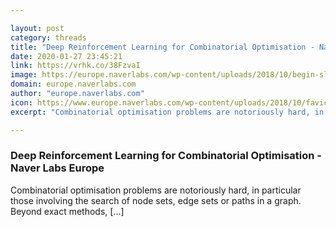 ```yaml
---

layout: post
category: threads
title: "Deep Reinforcement Learning for Combinatorial Optimisation - Naver Labs Europe"
date: 2020-01-27 23:45:21
link: https://vrhk.co/38FzvaI
image: https://europe.naverlabs.com/wp-content/uploads/2018/10/begin-slider-video.jpg
domain: europe.naverlabs.com
author: "europe.naverlabs.com"
icon: https://www.europe.naverlabs.com/wp-content/uploads/2018/10/favicon.jpg
excerpt: "Combinatorial optimisation problems are notoriously hard, in particular those involving the search of node sets, edge sets or paths in a graph. Beyond exact methods, […]"

---
```


### Deep Reinforcement Learning for Combinatorial Optimisation - Naver Labs Europe

Combinatorial optimisation problems are notoriously hard, in particular those involving the search of node sets, edge sets or paths in a graph. Beyond exact methods, […]